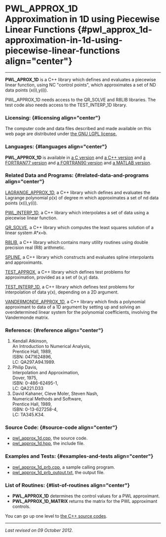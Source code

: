 PWL\_APPROX\_1D\
Approximation in 1D using Piecewise Linear Functions {#pwl_approx_1d-approximation-in-1d-using-piecewise-linear-functions align="center"}
====================================================

------------------------------------------------------------------------

**PWL\_APROX\_1D** is a C++ library which defines and evaluates a
piecewise linear function, using NC "control points", which approximates
a set of ND data points (x(i),y(i)).

PWL\_APPROX\_1D needs access to the QR\_SOLVE and R8LIB libraries. The
test code also needs access to the TEST\_INTERP\_1D library.

### Licensing: {#licensing align="center"}

The computer code and data files described and made available on this
web page are distributed under [the GNU LGPL
license.](../../txt/gnu_lgpl.txt)

### Languages: {#languages align="center"}

**PWL\_APPROX\_1D** is available in [a C
version](../../c_src/pwl_approx_1d/pwl_approx_1d.md) and [a C++
version](../../master/pwl_approx_1d/pwl_approx_1d.md) and [a
FORTRAN77 version](../../f77_src/pwl_approx_1d/pwl_approx_1d.md) and
[a FORTRAN90 version](../../f_src/pwl_approx_1d/pwl_approx_1d.md) and
[a MATLAB version](../../m_src/pwl_approx_1d/pwl_approx_1d.md).

### Related Data and Programs: {#related-data-and-programs align="center"}

[LAGRANGE\_APPROX\_1D](../../master/lagrange_approx_1d/lagrange_approx_1d.md),
a C++ library which defines and evaluates the Lagrange polynomial p(x)
of degree m which approximates a set of nd data points (x(i),y(i)).

[PWL\_INTERP\_1D](../../master/pwl_interp_1d/pwl_interp_1d.md), a C++
library which interpolates a set of data using a piecewise linear
function.

[QR\_SOLVE](../../master/qr_solve/qr_solve.md), a C++ library which
computes the least squares solution of a linear system A\*x=b.

[R8LIB](../../master/r8lib/r8lib.md), a C++ library which contains
many utility routines using double precision real (R8) arithmetic.

[SPLINE](../../master/spline/spline.md), a C++ library which
constructs and evaluates spline interpolants and approximants.

[TEST\_APPROX](../../master/test_approx/test_approx.md), a C++
library which defines test problems for approximation, provided as a set
of (x,y) data.

[TEST\_INTERP\_1D](../../master/test_interp_1d/test_interp_1d.md), a
C++ library which defines test problems for interpolation of data y(x),
depending on a 2D argument.

[VANDERMONDE\_APPROX\_1D](../../master/vandermonde_approx_1d/vandermonde_approx_1d.md),
a C++ library which finds a polynomial approximant to data of a 1D
argument by setting up and solving an overdetermined linear system for
the polynomial coefficients, involving the Vandermonde matrix.

### Reference: {#reference align="center"}

1.  Kendall Atkinson,\
    An Introduction to Numerical Analysis,\
    Prentice Hall, 1989,\
    ISBN: 0471624896,\
    LC: QA297.A94.1989.
2.  Philip Davis,\
    Interpolation and Approximation,\
    Dover, 1975,\
    ISBN: 0-486-62495-1,\
    LC: QA221.D33
3.  David Kahaner, Cleve Moler, Steven Nash,\
    Numerical Methods and Software,\
    Prentice Hall, 1989,\
    ISBN: 0-13-627258-4,\
    LC: TA345.K34.

### Source Code: {#source-code align="center"}

-   [pwl\_approx\_1d.cpp](pwl_approx_1d.cpp), the source code.
-   [pwl\_approx\_1d.hpp](pwl_approx_1d.hpp), the include file.

### Examples and Tests: {#examples-and-tests align="center"}

-   [pwl\_approx\_1d\_prb.cpp](pwl_approx_1d_prb.cpp), a sample calling
    program.
-   [pwl\_approx\_1d\_prb\_output.txt](pwl_approx_1d_prb_output.txt),
    the output file.

### List of Routines: {#list-of-routines align="center"}

-   **PWL\_APPROX\_1D** determines the control values for a PWL
    approximant.
-   **PWL\_APPROX\_1D\_MATRIX** returns the matrix for the PWL
    approximant controls.

You can go up one level to [the C++ source codes](../cpp_src.md).

------------------------------------------------------------------------

*Last revised on 09 October 2012.*
